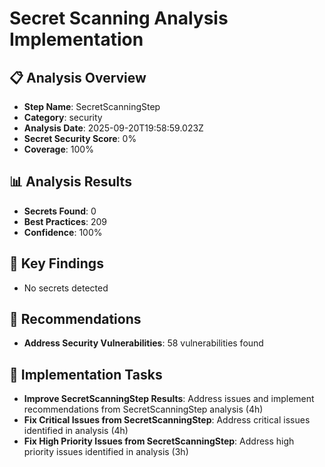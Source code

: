 # Secret Scanning Analysis Implementation

## 📋 Analysis Overview
- **Step Name**: SecretScanningStep
- **Category**: security
- **Analysis Date**: 2025-09-20T19:58:59.023Z
- **Secret Security Score**: 0%
- **Coverage**: 100%

## 📊 Analysis Results
- **Secrets Found**: 0
- **Best Practices**: 209
- **Confidence**: 100%

## 🎯 Key Findings
- No secrets detected

## 📝 Recommendations
- **Address Security Vulnerabilities**: 58 vulnerabilities found

## 🔧 Implementation Tasks
- **Improve SecretScanningStep Results**: Address issues and implement recommendations from SecretScanningStep analysis (4h)
- **Fix Critical Issues from SecretScanningStep**: Address critical issues identified in analysis (4h)
- **Fix High Priority Issues from SecretScanningStep**: Address high priority issues identified in analysis (3h)
